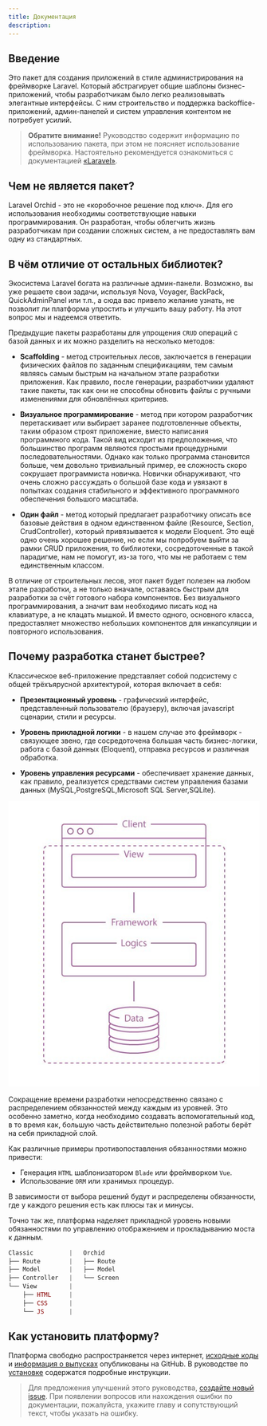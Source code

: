 ```yaml
---
title: Документация
description:
---
```


## Введение

Это пакет для создания приложений в стиле администрирования на фреймворке Laravel. Который абстрагирует общие шаблоны бизнес-приложений, чтобы разработчикам было легко реализовывать элегантные интерфейсы. С ним строительство и поддержка backoffice-приложений, админ-панелей и систем управления контентом не потребует усилий.


> **Обратите внимание!** Руководство содержит информацию по использованию пакета, при этом не поясняет использование фреймворка. Настоятельно рекомендуется ознакомиться с документацией [«Laravel»](https://laravel.com/docs/).

## Чем не является пакет?

Laravel Orchid - это не «коробочное решение под ключ». Для его использования необходимы соответствующие навыки программирования. Он разработан, чтобы облегчить жизнь разработчикам при создании сложных систем, а не предоставлять вам одну из стандартных.

## В чём отличие от остальных библиотек?

Экосистема Laravel богата на различные админ-панели. Возможно, 
вы уже решаете свои задачи, используя Nova, Voyager, BackPack, QuickAdminPanel или т.п., 
а сюда вас привело желание узнать, не позволит ли платформа упростить и улучшить вашу работу. 
На этот вопрос мы и надеемся ответить.

Предыдущие пакеты разработаны для упрощения `CRUD` операций с базой данных и их можно разделить на несколько методов:

- **Scaffolding** - метод строительных лесов, заключается в генерации физических файлов
по заданным спецификациям, тем самым являясь самым быстрым на начальном этапе разработки приложения.
Как правило, после генерации, разработчики удаляют такие пакеты, так как они не способны обновить
файлы с ручными изменениями для обновлённых критериев. 

- **Визуальное программирование** - метод при котором разработчик перетаскивает или выбирает заранее подготовленные 
объекты, таким образом строят приложение, вместо написания программного кода. Такой вид исходит из предположения, что большинство программ являются простыми процедурными
последовательностями. Однако как только программа становится больше, чем довольно тривиальный пример, 
ее сложность скоро сокрушает программиста новичка. Новички обнаруживают, что очень сложно рассуждать о большой базе кода и 
 увязают в попытках создания стабильного и эффективного программного обеспечения большого масштаба.

- **Один файл** - метод который предлагает разработчику описать все базовые действия в одном единственном файле (Resource, Section, CrudController),
который привязывается к модели Eloquent. Это ещё одно очень хорошее решение, но если мы попробуем выйти за рамки CRUD приложения, то 
библиотеки, сосредоточенные в такой парадигме, нам не помогут, из-за того, что мы не работаем с тем единственным классом. 


В отличие от  строительных лесов, этот пакет будет полезен на любом этапе разработки, а не только вначале, оставаясь быстрым для разработки за счёт готового набора компонентов.
Без визуального программирования, а значит вам необходимо писать код на клавиатуре, а не клацать мышкой.
И вместо одного, основного класса, предоставляет множество небольших компонентов для инкапсуляции и повторного использования. 



## Почему разработка станет быстрее?

Классическое веб-приложение представляет собой подсистему с общей трёхъярусной архитектурой, которая включает в себя:

- **Презентационный уровень** - графический интерфейс, представленный пользователю (браузеру), включая javascript сценарии, стили и ресурсы.

- **Уровень прикладной логики** - в нашем случае это фреймворк - связующее звено, где сосредоточена большая часть бизнес-логики, работа с базой данных (Eloquent), отправка ресурсов и различная обработка.

- **Уровень управления ресурсами** - обеспечивает хранение данных, как правило, реализуется средствами систем управления базами данных (MySQL,PostgreSQL,Microsoft SQL Server,SQLite).
 
 
![Architecture](/img/scheme/architecture.jpg)

Сокращение времени разработки непосредственно связано с распределением обязанностей между каждым из уровней. Это особенно заметно, когда необходимо создавать вспомогательный код, в то время как, большую часть действительно полезной работы берёт на себя прикладной слой.

Как различные примеры противопоставления обязанностями можно привести:
- Генерация `HTML` шаблонизатором `Blade` или фреймворком `Vue`.
- Использование `ORM` или хранимых процедур.

В зависимости от выбора решений будут и распределены обязанности, где у каждого решения есть как плюсы так и минусы.

Точно так же, платформа наделяет прикладной уровень новыми обязанностями по управлению отображением и прокладыванию моста к данным.

```php
Classic          |   Orchid
├── Route        |   ├── Route   
├── Model        |   ├── Model 
├── Controller   |   └── Screen
└── View         |
    ├── HTML     |
    ├── CSS      |
    └── JS       |
```

## Как установить платформу?

Платформа свободно распространяется через интернет, [исходные коды](https://github.com/orchidsoftware/platform) и [информация о выпусках](https://github.com/orchidsoftware/platform/releases) опубликованы на GitHub. В руководстве по [установке](/ru/docs/installation/) содержатся подробные инструкции. 


> Для предложения улучшений этого руководства, [создайте новый issue](https://github.com/orchidsoftware/orchid.software/issues). 
При появлении вопросов или нахождения ошибки по документации, пожалуйста, укажите главу и сопутствующий текст, чтобы указать на ошибку.
